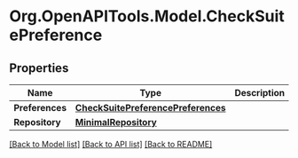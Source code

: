 # Org.OpenAPITools.Model.CheckSuitePreference

## Properties

Name | Type | Description | Notes
------------ | ------------- | ------------- | -------------
**Preferences** | [**CheckSuitePreferencePreferences**](CheckSuitePreferencePreferences.md) |  | 
**Repository** | [**MinimalRepository**](MinimalRepository.md) |  | 

[[Back to Model list]](../README.md#documentation-for-models) [[Back to API list]](../README.md#documentation-for-api-endpoints) [[Back to README]](../README.md)


